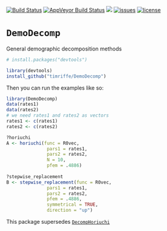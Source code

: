 [![Build Status](https://travis-ci.org/timriffe/DemoDecomp.svg?branch=master)](https://travis-ci.org/timriffe/DemoDecomp)
[![AppVeyor Build Status](https://ci.appveyor.com/api/projects/status/github/timriffe/DemoDecomp?branch=master&svg=true)](https://ci.appveyor.com/project/timriffe/DemoDecomp)
[![](https://img.shields.io/badge/devel%20version-1.0.0.9000-yellow.svg)](https://github.com/timriffe/DemoDecomp)
[![issues](https://img.shields.io/github/issues-raw/timriffe/DemoDecomp.svg)](https://github.com/timriffe/DemoDecomp/issues)
[![license](https://img.shields.io/badge/License-GPL%20v3-blue.svg)](https://github.com/timriffe/DemoDecomp/blob/master/LICENSE)
# `DemoDecomp`
General demographic decomposition methods


```r
# install.packages("devtools")

library(devtools)
install_github("timriffe/DemoDecomp")
```

Then you can run the examples like so:

```r
library(DemoDecomp)
data(rates1)
data(rates2)
# we need rates1 and rates2 as vectors
rates1 <- c(rates1)
rates2 <- c(rates2)

?horiuchi
A <- horiuchi(func = R0vec,
               pars1 = rates1,
               pars2 = rates2,
               N = 10,
               pfem = .4886) 
               
?stepwise_replacement      
B <- stepwise_replacement(func = R0vec,
               pars1 = rates1,
               pars2 = rates2,
               pfem = .4886,
               symmetrical = TRUE,
               direction = "up")                
```

This package supersedes [`DecompHoriuchi`](https://github.com/timriffe/DecompHoriuchi)
